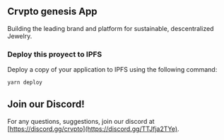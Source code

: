 ## Crvpto genesis App

Building the leading brand and platform for sustainable, descentralized Jewelry.

### Deploy this proyect to IPFS

Deploy a copy of your application to IPFS using the following command:

```bash
yarn deploy
```

## Join our Discord!

For any questions, suggestions, join our discord at [https://discord.gg/crvpto](https://discord.gg/TTJfja2TYe).
